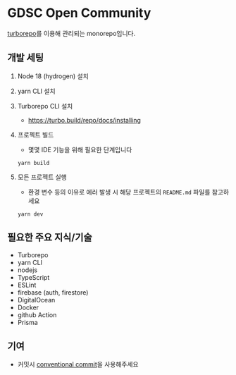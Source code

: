 # GDSC Open Community

[turborepo](https://turbo.build/repo)를 이용해 관리되는 monorepo입니다.

## 개발 세팅

1. Node 18 (hydrogen) 설치

2. yarn CLI 설치

3. Turborepo CLI 설치

   - https://turbo.build/repo/docs/installing

4. 프로젝트 빌드

   - 몇몇 IDE 기능을 위해 필요한 단계입니다

   ```
   yarn build
   ```

5. 모든 프로젝트 실행

   - 환경 변수 등의 이유로 에러 발생 시 해당 프로젝트의 `README.md` 파일를 참고하세요

   ```
   yarn dev
   ```

## 필요한 주요 지식/기술

- Turborepo
- yarn CLI
- nodejs
- TypeScript
- ESLint
- firebase (auth, firestore)
- DigitalOcean
- Docker
- github Action
- Prisma

## 기여

- 커밋시 [conventional commit](https://conventionalcommits.org)을 사용해주세요
